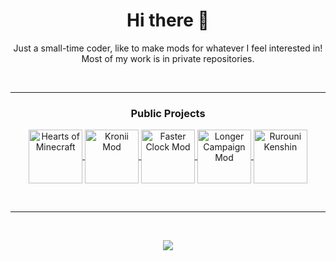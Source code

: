 <h1 align="center"> Hi there 👋
 </h1>
 
<p align="center">Just a small-time coder, like to make mods for whatever I feel interested in! <br />
Most of my work is in private repositories.</p>
<br />

---
<h3 align="center"> Public Projects </h3>

<p align="center">
  
<a href="https://steamcommunity.com/sharedfiles/filedetails/?id=2624254320">
<img align="center" alt="Hearts of Minecraft" width="86px" src="https://steamuserimages-a.akamaihd.net/ugc/1768245359092964345/25D850F40AA63449347C88A84561B59C987C51D4/?imw=268&imh=268&ima=fit&impolicy=Letterbox&imcolor=%23000000&letterbox=true" /> </a>
  
<a href="https://steamcommunity.com/sharedfiles/filedetails/?id=2628617090">
<img align="center" alt="Kronii Mod" width="86px" src="https://steamuserimages-a.akamaihd.net/ugc/1781730423981003176/6BB1086AB25897EAD4586A4A207952AB08217205/?imw=200&imh=200&ima=fit&impolicy=Letterbox&imcolor=%23000000&letterbox=true" /> </a>

<a href="https://steamcommunity.com/sharedfiles/filedetails/?id=858189118">
<img align="center" alt="Faster Clock Mod" width="86px" src="https://steamuserimages-a.akamaihd.net/ugc/960850827008187688/6C25BC7AC4E309C858C6E83995425E10F5AE926C/?imw=200&imh=200&ima=fit&impolicy=Letterbox&imcolor=%23000000&letterbox=true" /> </a>
 
<a href="https://steamcommunity.com/sharedfiles/filedetails/?id=1855273823">  
<img align="center" alt="Longer Campaign Mod" width="86px" src="https://steamuserimages-a.akamaihd.net/ugc/775104608735916640/5BEEA2C5A1D439A7C4E6DBC388E8A9CC945BB9A4/?imw=200&imh=200&ima=fit&impolicy=Letterbox&imcolor=%23000000&letterbox=true" /> </a>

<a href="https://steamcommunity.com/sharedfiles/filedetails/?id=1850334693">
<img align="center" alt="Rurouni Kenshin" width="86px"src="https://steamuserimages-a.akamaihd.net/ugc/775104608731979558/D9138EA80AEC542BB3CC7849BEAC12B62483A98F/?imw=200&imh=200&ima=fit&impolicy=Letterbox&imcolor=%23000000&letterbox=true" /> </a>
</p>
<br />

---
<br />

<p align="center">
<a href="https://github.com/anuraghazra/github-readme-stats">
  <img align="center" src="https://github-readme-stats.vercel.app/api?username=kuud&show_icons=true&theme=radical" />
</a>
 </p>
  

